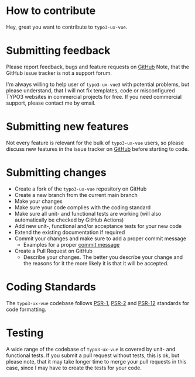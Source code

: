 How to contribute
=================
Hey, great you want to contribute to ``typo3-ux-vue``.

Submitting feedback
===================
Please report feedback, bugs and feature requests on [GitHub](https://github.com/dauskonzept/typo3-ux-vue/issues)
Note, that the GitHub issue tracker is not a support forum.

I'm always willing to help user of ``typo3-ux-vue3`` with potential problems, but please understand, that I will
not fix templates, code or misconfigured TYPO3 websites in commercial projects for free. If you need
commercial support, please contact me by email.

Submitting new features
=======================
Not every feature is relevant for the bulk of ``typo3-ux-vue`` users, so please discuss new features in the
issue tracker on [GitHub](https://github.com/dauskonzept/typo-ux-vue/issues) before starting to code.

Submitting changes
==================
* Create a fork of the ``typo3-ux-vue``  repository on GitHub
* Create a new branch from the current main branch
* Make your changes
* Make sure your code complies with the coding standard
* Make sure all unit- and functional tests are working (will also automatically be checked by GitHub Actions)
* Add new unit-, functional and/or acceptance tests for your new code
* Extend the existing documentation if required
* Commit your changes and make sure to add a proper commit message
    * Examples for a proper [commit message](https://docs.typo3.org/typo3cms/ContributionWorkflowGuide/Appendix/GeneralTopics/CommitMessage.html)
* Create a Pull Request on GitHub
    * Describe your changes. The better you describe your change and the reasons for it the more likely it is that it will be accepted.

Coding Standards
================
The ``typo3-ux-vue`` codebase follows [PSR-1](https://www.php-fig.org/psr/psr-1/),
[PSR-2](https://www.php-fig.org/psr/psr-2/) and [PSR-12](https://www.php-fig.org/psr/psr-12/) standards for code formatting.

Testing
=======
A wide range of the codebase of ``typo3-ux-vue`` is covered by unit- and functional tests. If you submit a pull
request without tests, this is ok, but please note, that it may take longer time to merge your pull requests in
this case, since I may have to create the tests for your code.
